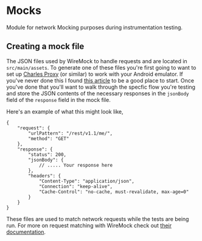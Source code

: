 # Mocks

Module for network Mocking purposes during instrumentation testing.

## Creating a mock file

The JSON files used by WireMock to handle requests and are located in `src/main/assets`.  To generate one of these files
you're first going to want to set up [Charles Proxy](https://www.charlesproxy.com/) (or similar) to work with your Android emulator.
 If you've never done this I found
[this article](https://medium.com/@daptronic/the-android-emulator-and-charles-proxy-a-love-story-595c23484e02) to be a
good place to start. Once you've done that you'll want to walk through the specfic flow you're testing and store the JSON contents
of the necessary responses in the `jsonBody` field of the `response` field in the mock file.

Here's an example of what this might look like,

```
{
    "request": {
        "urlPattern": "/rest/v1.1/me/",
        "method": "GET"
    },
    "response": {
        "status": 200,
        "jsonBody": {
            // ..... Your response here
        },
        "headers": {
            "Content-Type": "application/json",
            "Connection": "keep-alive",
            "Cache-Control": "no-cache, must-revalidate, max-age=0"
        }
    }
}
```

These files are used to match network requests while the tests are being run. For more on request matching with
WireMock check out [their documentation](http://wiremock.org/docs/request-matching/).
